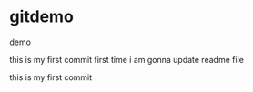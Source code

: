 # gitdemo
demo

this is my first commit
first time i am gonna update readme file

this is my first commit

